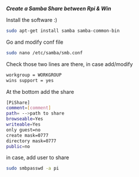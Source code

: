 ***Create a Samba Share between Rpi & Win***

Install the software :)
```bash
sudo apt-get install samba samba-common-bin
```

Go and modify conf file
```bash
sudo nano /etc/samba/smb.conf
```

Check those two lines are there, in case add/modify
```bash
workgroup = WORKGROUP
wins support = yes
```

At the bottom add the share
```bash
[PiShare]
comment=[comment] 
path= -->path to share
browseable=Yes
writeable=Yes 
only guest=no 
create mask=0777 
directory mask=0777 
public=no
```

in case, add user to share
```bash
sudo smbpasswd -a pi
```
